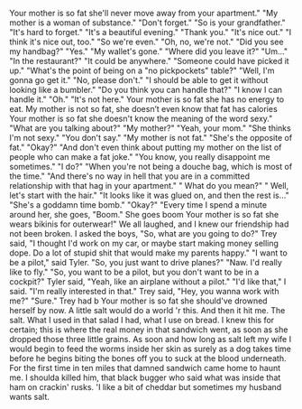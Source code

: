 Your mother is so fat she'll never move away from your apartment." "My mother is a woman of substance." "Don't forget." "So is your grandfather." "It's hard to forget." "It's a beautiful evening." "Thank you." "It's nice out." "I think it's nice out, too." "So we're even." "Oh, no, we're not." "Did you see my handbag?" "Yes." "My wallet's gone." "Where did you leave it?" "Um..." "In the restaurant?" "It could be anywhere." "Someone could have picked it up." "What's the point of being on a "no pickpockets" table?" "Well, I'm gonna go get it." "No, please don't." "I should be able to get it without looking like a bumbler." "Do you think you can handle that?" "I know I can handle it." "Oh." "It's not here."
Your mother is so fat she has no energy to eat. My mother is not so fat, she doesn’t even know that fat has calories
Your mother is so fat she doesn't know the meaning of the word sexy." "What are you talking about?" "My mother?" "Yeah, your mom." "She thinks I'm not sexy." "You don't say." "My mother is not fat." "She's the opposite of fat." "Okay?" "And don't even think about putting my mother on the list of people who can make a fat joke." "You know, you really disappoint me sometimes." "I do?" "When you're not being a douche bag, which is most of the time." "And there's no way in hell that you are in a committed relationship with that hag in your apartment." " What do you mean?" " Well, let's start with the hair." "It looks like it was glued on, and then the rest is..." "She's a goddamn time bomb." "Okay?" "Every time I spend a minute around her, she goes, "Boom." She goes boom
Your mother is so fat she wears bikinis for outerwear!" We all laughed, and I knew our friendship had not been broken. I asked the boys, "So, what are you going to do?" Trey said, "I thought I'd work on my car, or maybe start making money selling dope. Do a lot of stupid shit that would make my parents happy." "I want to be a pilot," said Tyler. "So, you just want to drive planes?" "Naw. I'd really like to fly." "So, you want to be a pilot, but you don't want to be in a cockpit?" Tyler said, "Yeah, like an airplane without a pilot." "I'd like that," I said. "I'm really interested in that." Trey said, "Hey, you wanna work with me?" "Sure." Trey had b
Your mother is so fat she should've drowned herself by now. A little salt would do a world 'r this. And then it hit me. The salt. What I used in that salad I had, what I use on bread. I knew this for certain; this is where the real money in that sandwich went, as soon as she dropped those three little grains. As soon and how long as salt left my wife I would begin to feed the worms inside her skin as surely as a dog takes time before he begins biting the bones off you to suck at the blood underneath. For the first time in ten miles that damned sandwich came home to haunt me. I shoulda killed him, that black bugger who said what was inside that ham on crackin' rusks. 'I like a bit of cheddar but sometimes my husband wants salt.
